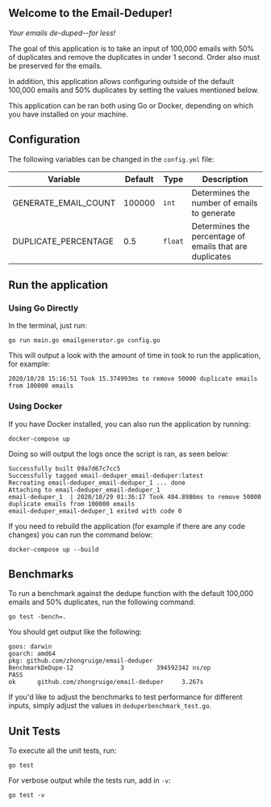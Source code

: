 Welcome to the Email-Deduper!
----------------------------
_Your emails de-duped--for less!_

The goal of this application is to take an input of 100,000 emails with 50% of duplicates and remove the duplicates in under 1 second. Order also must be preserved for the emails.

In addition, this application allows configuring outside of the default 100,000 emails and 50% duplicates by setting the values mentioned below.

This application can be ran both using Go or Docker, depending on which you have installed on your machine.

## Configuration

The following variables can be changed in the `config.yml` file:

| Variable             | Default      | Type    | Description                                             |
| -------------------- | ------------ | ------- | ------------------------------------------------------- |
| GENERATE_EMAIL_COUNT | 100000       | `int`   | Determines the number of emails to generate             |
| DUPLICATE_PERCENTAGE | 0.5          | `float` | Determines the percentage of emails that are duplicates |

## Run the application

### Using Go Directly

In the terminal, just run:

`go run main.go emailgenerator.go config.go`

This will output a look with the amount of time in took to run the application, for example:

```
2020/10/28 15:16:51 Took 15.374993ms to remove 50000 duplicate emails from 100000 emails
```

### Using Docker

If you have Docker installed, you can also run the application by running:

`docker-compose up`

Doing so will output the logs once the script is ran, as seen below:

```
Successfully built 09a7d67c7cc5
Successfully tagged email-deduper_email-deduper:latest
Recreating email-deduper_email-deduper_1 ... done
Attaching to email-deduper_email-deduper_1
email-deduper_1  | 2020/10/29 01:36:17 Took 484.8986ms to remove 50000 duplicate emails from 100000 emails
email-deduper_email-deduper_1 exited with code 0
```

If you need to rebuild the application (for example if there are any code changes) you can run the command below:

`docker-compose up --build`

## Benchmarks

To run a benchmark against the dedupe function with the default 100,000 emails and 50% duplicates, run the following command:

`go test -bench=.`

You should get output like the following:

```
goos: darwin
goarch: amd64
pkg: github.com/zhongruige/email-deduper
BenchmarkDeDupe-12             3         394592342 ns/op
PASS
ok      github.com/zhongruige/email-deduper     3.267s
```

If you'd like to adjust the benchmarks to test performance for different inputs, simply adjust the values in `deduperbenchmark_test.go`.

## Unit Tests

To execute all the unit tests, run:

`go test`

For verbose output while the tests run, add in `-v`:

`go test -v`